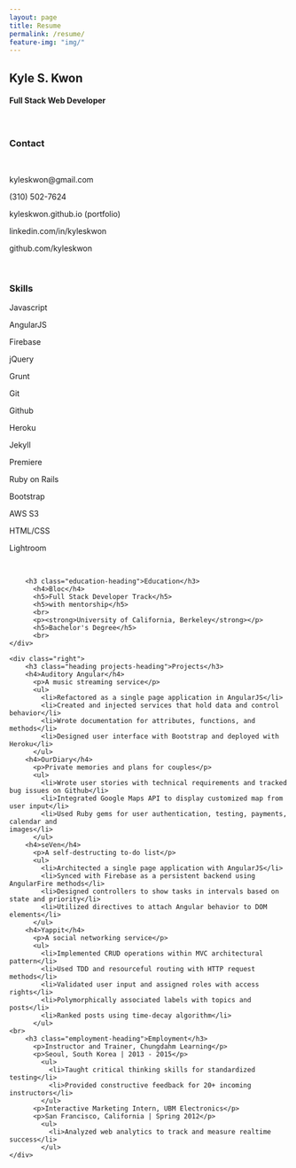 ```yaml
---
layout: page
title: Resume
permalink: /resume/
feature-img: "img/"
---
```

<div class="resume">
    <div class="heading">
        <h2>Kyle S. Kwon</h2>
        <h4>Full Stack Web Developer</h4>
        <br>
    </div>
    <div class="left">
        <h3 class="heading">Contact</h3>
<br>
    <div class="center-content">
      <p>kyleskwon@gmail.com</p>
      <p>(310) 502-7624 </p>
      <p>kyleskwon.github.io (portfolio)</p>
      <p>linkedin.com/in/kyleskwon</p>
      <p>github.com/kyleskwon</p>
    </div>
<br>
        <h3 class="heading">Skills</h3>
        <div class="skills">
            <div class="center-content left heading">
              <p>Javascript</p>
              <p>AngularJS</p>
              <p>Firebase</p>
              <p>jQuery</p>
              <p>Grunt</p>
            </div>
            <div class="center-content left heading">
                <p>Git</p>
                <p>Github</p>
                <p>Heroku</p>
                <p>Jekyll</p>
                <p>Premiere</p>
            </div>
            <div class="center-content left heading">
                <p>Ruby on Rails</p>
                <p>Bootstrap</p>
                <p>AWS S3</p>
                <p>HTML/CSS</p>
                <p>Lightroom</p>
                <br>
            </div>
        </div>

        <h3 class="education-heading">Education</h3>
          <h4>Bloc</h4>
          <h5>Full Stack Developer Track</h5>
          <h5>with mentorship</h5>
          <br>
          <p><strong>University of California, Berkeley</strong></p>
          <h5>Bachelor's Degree</h5>
          <br>
    </div>

    <div class="right">
        <h3 class="heading projects-heading">Projects</h3>
        <h4>Auditory Angular</h4>
          <p>A music streaming service</p>
          <ul>
            <li>Refactored as a single page application in AngularJS</li>
            <li>Created and injected services that hold data and control behavior</li>
            <li>Wrote documentation for attributes, functions, and methods</li>
            <li>Designed user interface with Bootstrap and deployed with Heroku</li>
          </ul>
        <h4>OurDiary</h4>
          <p>Private memories and plans for couples</p>
          <ul>
            <li>Wrote user stories with technical requirements and tracked bug issues on Github</li>
            <li>Integrated Google Maps API to display customized map from user input</li>
            <li>Used Ruby gems for user authentication, testing, payments, calendar and
    images</li>
          </ul>
        <h4>seVen</h4>
          <p>A self-destructing to-do list</p>
          <ul>
            <li>Architected a single page application with AngularJS</li>
            <li>Synced with Firebase as a persistent backend using AngularFire methods</li>
            <li>Designed controllers to show tasks in intervals based on state and priority</li>
            <li>Utilized directives to attach Angular behavior to DOM elements</li>
          </ul>
        <h4>Yappit</h4>
          <p>A social networking service</p>
          <ul>
            <li>Implemented CRUD operations within MVC architectural pattern</li>
            <li>Used TDD and resourceful routing with HTTP request methods</li>
            <li>Validated user input and assigned roles with access rights</li>
            <li>Polymorphically associated labels with topics and posts</li>
            <li>Ranked posts using time-decay algorithm</li>
          </ul>
    <br>
        <h3 class="employment-heading">Employment</h3>
          <p>Instructor and Trainer, Chungdahm Learning</p>
          <p>Seoul, South Korea | 2013 - 2015</p>
            <ul>
              <li>Taught critical thinking skills for standardized testing</li>
              <li>Provided constructive feedback for 20+ incoming instructors</li>
            </ul>
          <p>Interactive Marketing Intern, UBM Electronics</p>
          <p>San Francisco, California | Spring 2012</p>
            <ul>
              <li>Analyzed web analytics to track and measure real­time success</li>
            </ul>
    </div>
</div>
